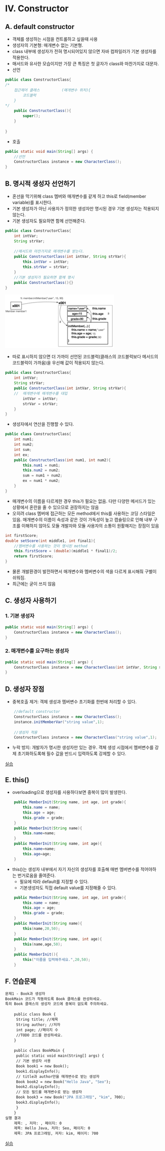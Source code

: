 # IV. Constructor

## A. default constructor
- 객체를 생성하는 시점을 컨트롤하고 싶을때 사용
- 생성자의 기본형: 매개변수 없는 기본형. 
- class 내부에 생성자가 전혀 명시되어있지 않으면 자바 컴파일러가 기본 생성자를 적용한다. 
- 매서드와 유사한 모습이지만 가장 큰 특징은 첫 글자가 class와 마찬가지로 대문자.
- 선언
```java
public class ConstructorClass{
/*
    접근제어 클래스          (매개변수 위치){
        코드블럭
    }
*/
    public ConstructorClass(){
        super();
    }

}
```
- 호출
```java
public static void main(String[] args) {
    //선언
    ConstructorClass instance = new CharacterClass();    
}
```

## B. 명시적 생성자 선언하기
- 혼선을 막기위해 class 멤버와 매개변수를 같게 하고 this로 field(member variable)를 표시한다. 
- 기본 생성자가 아닌 사용자가 정의한 생성자만 명시된 경우 기본 생성자는 적용되지 않는다.
- 기본 생성자도 필요하면 함께 선언해준다.
```java
public class ConstructorClass{
    int intVar;
    String strVar;
    
    //매서드와 마찬가지로 매개변수를 받는다. 
    public ConstructorClass(int intVar, String strVar){
        this.intVar = intVar;
        this.strVar = strVar;
    }
    //기본 생성자가 필요하면 함께 명시
    public ConstructorClass(){}
}
```
![img.png](../img/constructorThis.png)
- 따로 표시하지 않으면 더 가까이 선언된 코드블럭(클래스의 코드블럭보다 메서드의 코드블럭이 가까움)을 우선해 값이 적용되지 않는다.
```java
public class ConstructorClass{
    int intVar;
    String strVar;
    public ConstructorClass(int intVar, String strVar){
    //  매개변수에 매개변수를 대입
        intVar = intVar;
        strVar = strVar;
    }
}
```
- 생성자에서 연산을 진행할 수 있다.
```java
public class ConstructorClass{
    int num1;
    int num2; 
    int sum;
    int ex;
    public ConstructorClass(int num1, int num2){
        this.num1 = num1;
        this.num2 = num2;
        sum = num1 + num2;
        ex = num1 * num2;
    }
}
```
- 매개변수의 이름을 다르게한 경우 this가 필요는 없음. 다만 다양한 메서드가 있는 상황에서 혼란을 줄 수 있으므로 권장하지는 않음
- 오히려 class 멤버에 접근하는 모든 method에서 this를 사용하는 코딩 스타일은 있음. 매개변수의 이름이 속성과 같은 것이 가독성이 높고 캡슐링으로 인해 내부 구조를 이해하지 않아도 모듈 개발자와 모듈 사용자의 소통이 원활해지는 장점이 있음
```java
int firstScore;
double setScore(int middle1, int final1){
    //멤버변수를 사용하는 것이 명시된 method
    this.firstScore = (double)(middle1 * final1)/2;
    return firstScore;
}
```
- 물론 개발환경이 발전하면서 매개변수와 멤버변수의 색을 다르게 표시해줘 구별이 쉬워짐. 
- 최근에는 굳이 쓰지 않음

## C. 생성자 사용하기
### 1. 기본 생성자
```java
public static void main(String[] args) {
    ConstructorClass instance = new CharacterClass();    
}
```
### 2. 매개변수를 요구하는 생성자
```java
public static void main(String[] args) {
    ConstructorClass instance = new CharacterClass(int intVar, String strVar);    
}
```
## D. 생성자 장점
- 중복호출 제거: 객체 생성과 멤버변수 초기화를 한번에 처리할 수 있다. 
```java
    //default constructor
    ConstructorClass instance = new CharacterClass();    
    instance.initMemberVar("string value",1);
    
    //생성자 적용
    ConstructorClass instance = new CharacterClass("string value",1);
```
- 누락 방지: 개발자가 명시한 생성자만 있는 경우. 객체 생성 시점에서 멤버변수를 강제 초기화하도록해 필수 값을 반드시 입력하도록 강제할 수 있다.

[실습](../../src/step02_basic/chapter04_constructor/constructor1/MemberInit.java)

## E. this()
- overloading으로 생성자를 사용하다보면 중복이 많이 발생한다. 
```java
    public MemberInit(String name, int age, int grade){
        this.name = name;
        this.age = age;
        this.grade = grade;
    }
    public MemberInit(String name){
        this.name=name;
    }
    public MemberInit(String name, int age){
        this.name=name;
        this.age=age;
    }
```
- this()는 생성자 내부에서 자기 자신의 생성자를 호출해 매번 멤버변수를 적어야하는 번거로움을 줄여준다. 
    - 필요에 따라 default를 지정할 수 있다. 
    - 기본생성자도 직접 default value를 지정해줄 수 있다. 
```java
    public MemberInit(String name, int age, int grade){
        this.name = name;
        this.age = age;
        this.grade = grade;
    }
    public MemberInit(String name){
        this(name,20,50);
    }
    public MemberInit(String name, int age){
        this(name,age,50);
    }
    public MemberInit(){
        this("이릅을 입력해주세요.",20,50);
    }
```
## F. 연습문제
```dockerfile
문제1 - Book과 생성자
BookMain 코드가 작동하도록 Book 클래스를 완성하세요.
특히 Book 클래스의 생성자 코드에 중복이 없도록 주의하세요.

    public class Book {
     String title; //제목
     String author; //저자
     int page; //페이지 수
     //TODO 코드를 완성하세요.
    }

    public class BookMain {
     public static void main(String[] args) {
     // 기본 생성자 사용
     Book book1 = new Book();
     book1.displayInfo();
     // title과 author만을 매개변수로 받는 생성자
     Book book2 = new Book("Hello Java", "Seo");
     book2.displayInfo();
     // 모든 필드를 매개변수로 받는 생성자
     Book book3 = new Book("JPA 프로그래밍", "kim", 700);
     book3.displayInfo();
     }
    }
실행 결과
    제목: , 저자: , 페이지: 0
    제목: Hello Java, 저자: Seo, 페이지: 0
    제목: JPA 프로그래밍, 저자: kim, 페이지: 700
```
[실습](../../src/step02_basic/chapter04_constructor/ex/constructor1Question/BookMain.java)

